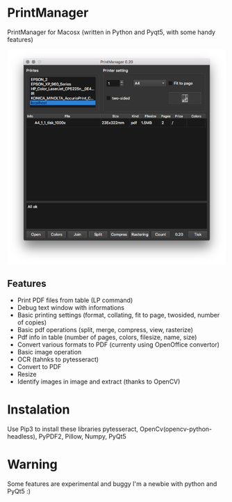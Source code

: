 # PrintManager
PrintManager for Macosx (written in Python and Pyqt5, with some handy features)

![alt text](https://raw.githubusercontent.com/devrosx/PrintManager/master/wiki/screenshot.png)

## Features
- Print PDF files from table (LP command)
- Debug text window with informations
- Basic printing settings (format, collating, fit to page, twosided, number of copies)
- Basic pdf operations (split, merge, compress, view, rasterize)
- Pdf info in table (number of pages, colors, filesize, name, size)
- Convert various formats to PDF (currenty using OpenOffice convertor)
- Basic image operation
 - OCR (tahnks to pytesseract)
 - Convert to PDF
 - Resize
 - Identify images in image and extract (thanks to OpenCV)

# Instalation
Use Pip3 to install these libraries
pytesseract, OpenCv(opencv-python-headless), PyPDF2, Pillow, Numpy, PyQt5

 # Warning
 Some features are experimental and buggy
I'm a newbie with python and PyQt5 :)